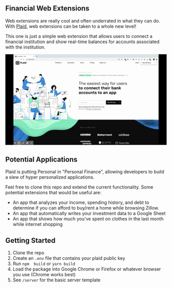 ## Financial Web Extensions

Web extensions are really cool and often underrated in what they can do. With [Plaid](https://plaid.com/), web extensions can be taken to a whole new level!

This one is just a simple web extension that allows users to connect a financial institution and show real-time balances for accounts associated with the institution.


![Plaid Balance Demo](demo/plaid-demo.gif)

## Potential Applications

Plaid is putting Personal in "Personal Finance", allowing developers to build a slew of hyper personalized applications.

Feel free to clone this repo and extend the current functionality. Some potential extensions that would be useful are:

* An app that analyzes your income, spending history, and debt to determine if you can afford to buy/rent a home while browsing Zillow.
* An app that automatically writes your investment data to a Google Sheet
* An app that shows how much you've spent on clothes in the last month while internet shopping

## Getting Started

1. Clone the repo
2. Create an `.env` file that contains your plaid public key
3. Run `npm  build` or `yarn build`
4. Load the package into Google Chrome or Firefox or whatever browser you use (Chrome works best)
3. See `/server` for the basic server template  

